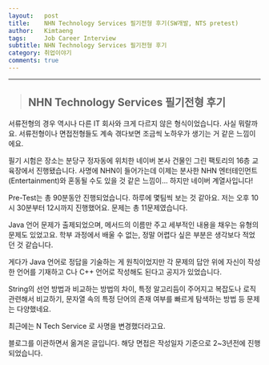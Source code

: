 ```yaml
---
layout:   post
title:    NHN Technology Services 필기전형 후기(SW개발, NTS pretest)  
author:   Kimtaeng
tags: 	  Job Career Interview
subtitle: NHN Technology Services 필기전형 후기
category: 취업이야기
comments: true
---
```


<hr/>

> ## NHN Technology Services 필기전형 후기

서류전형의 경우 역시나 다른 IT 회사와 크게 다르지 않은 형식이었습니다.
사실 뭐랄까요. 서류전형이나 면접전형들도 계속 겪다보면 조금씩 노하우가 생기는 거 같은 느낌이에요.

필기 시험은 장소는 분당구 정자동에 위치한 네이버 본사 건물인 그린 팩토리의 16층 교육장에서 진행됐습니다.
사명에 NHN이 들어가는데 이제는 분사한 NHN 엔터테인먼트(Entertainment)와 혼동될 수도 있을 것 같은 느낌이...
하지만 네이버 계열사입니다!

Pre-Test는 총 90분동안 진행되었습니다. 하루에 몇팀씩 보는 것 같아요.
저는 오후 10시 30분부터 12시까지 진행했어요. 문제는 총 11문제였습니다.

Java 언어 문제가 출제되었으며, 메서드의 이름만 주고 세부적인 내용을 채우는 유형의 문제도 있었고요.
학부 과정에서 배울 수 없는, 정말 어렵다 싶은 부분은 생각보다 적었던 것 같습니다.

게다가 Java 언어로 정답을 기술하는 게 원칙이었지만 각 문제의 답안 위에 자신이 작성한 언어를 기재하고
C나 C++ 언어로 작성해도 된다고 공지가 있었습니다.

String의 선언 방법과 비교하는 방법의 차이, 특정 알고리듬이 주어지고 복잡도나 로직 관련해서 비교하기,
문자열 속의 특정 단어의 존재 여부를 빠르게 탐색하는 방법 등 문제는 다양했네요.

최근에는 N Tech Service 로 사명을 변경했더라고요.

<div class="post_caption">블로그를 이관하면서 옮겨온 글입니다. 해당 면접은 작성일자 기준으로 2~3년전에 진행되었습니다.</div>